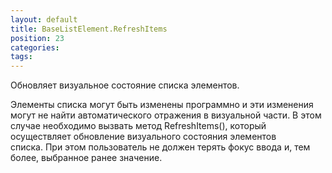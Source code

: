 ```yaml
---
layout: default
title: BaseListElement.RefreshItems
position: 23
categories: 
tags: 
---
```


Обновляет визуальное состояние списка элементов.

Элементы списка могут быть изменены программно и эти изменения могут не найти автоматического отражения в визуальной части. В этом случае необходимо вызвать метод RefreshItems(), который осуществляет обновление визуального состояния элементов списка. При этом пользователь не должен терять фокус ввода и, тем более, выбранное ранее значение.

 

 

